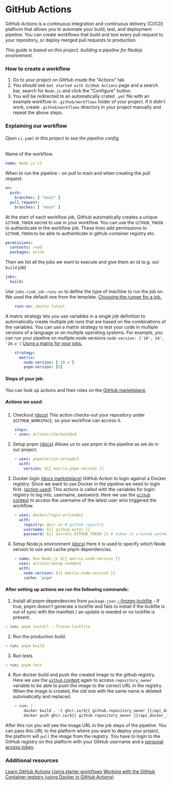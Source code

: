 # GitHub Actions

GitHub Actions is a continuous integration and continuous delivery (CI/CD) platform that allows you to automate your build, test, and deployment pipeline. You can create workflows that build and test every pull request to your repository, or deploy merged pull requests to production.

*This guide is based on this project, building a pipeline for Nodejs environment.*

### How to create a workflow
1. Go to your project on GitHub inside the "Actions" tab
2. You should see `Get started with GitHub Actions` page and a search bar, search for `Node.js` and click the "Configure" button.
3. You will be redirected to an automatically crated `.yml` file with an example workflow in `.github/workflows` folder of your project. If it didn't work, create `.github/workflows` directory in your project manually and repeat the above steps.

### Explaining our workflow
###### Open `ci.yaml` in this project to see the pipeline config.
Name of the workflow.
```yaml
name: Node.js CI
```
When to run the pipeline - on pull to main and when creating the pull request.
```yaml
on:
  push:
    branches: [ "main" ]
  pull_request:
    branches: [ "main" ]
```

At the start of each workflow job, GitHub automatically creates a unique `GITHUB_TOKEN` secret to use in your workflow. You can use the `GITHUB_TOKEN` to authenticate in the workflow job.
These lines add permissions to `GITHUB_TOKEN` to be able to authenticate in github container registry etc.

```yaml
permissions: 
  contents: read
  packages: write
```
Then we list all the jobs we want to execute and give them an id (e.g. our `build` job)
```yaml
jobs:
  build:
```
Use `jobs.<job_id>.runs-on` to define the type of machine to run the job on. We used the default one from the template. [Choosing the runner for a job.](https://docs.github.com/en/actions/using-jobs/choosing-the-runner-for-a-job)

```yaml
    runs-on: ubuntu-latest
```

A matrix strategy lets you use variables in a single job definition to automatically create multiple job runs that are based on the combinations of the variables. You can use a matrix strategy to test your code in multiple versions of a language or on multiple operating systems. For example, you can run your pipeline on multiple node versions `node-version: ['10', 14', '20.x']`
[Using a matrix for your jobs.](https://docs.github.com/en/actions/using-jobs/using-a-matrix-for-your-jobs)
```yaml
    strategy:
      matrix:
        node-version: ['20.x']
        pnpm-version: [8]
```
#### Steps of your job:
You can look up actions and their roles on the [GitHub marketplace](https://github.com/marketplace?type=actions). 
##### Actions we used:
1. Checkout [(docs)](https://github.com/marketplace/actions/checkout)
This action checks-out your repository under `$GITHUB_WORKSPACE`, so your workflow can access it.
```yaml
    steps:
    - uses: actions/checkout@v4
```
2. Setup pnpm [(docs)](https://github.com/marketplace/actions/setup-pnpm)
Allows us to use pnpm in the pipeline as we do in our project.

```yaml
    - uses: pnpm/action-setup@v3
      with:
        version: ${{ matrix.pnpm-version }}
```
3. Docker login [(docs marketplace)](https://github.com/marketplace/actions/build-and-push-docker-images)
GitHub Action to login against a Docker registry. Since we want to use Docker in the pipeline we need to login first. [(action used)](https://github.com/docker/login-action)
This actions is called with the variables for login: registry to log into, username, password. Here we use the [`github` context](https://docs.github.com/en/actions/learn-github-actions/contexts#github-context) to access the username of the latest user who triggered the workflow.

```yaml
    - uses: docker/login-action@v2
      with:
        registry: ghcr.io # github registry
        username: ${{ github.actor }}
        password: ${{ secrets.GITHUB_TOKEN }} # token is created automatically by github
```
4. Setup Node.js environment [(docs)](https://github.com/marketplace/actions/setup-node-js-environment)
Here it is used to specify which Node version to use and cache pnpm dependencies.

```yaml
    - name: Use Node.js ${{ matrix.node-version }}
      uses: actions/setup-node@v4
      with:
        node-version: ${{ matrix.node-version }}
        cache: 'pnpm'
```
#### After setting up actions we run the following commands:
1. Install all pnpm dependencies from `package.json`
[--frozen-lockfile](https://pnpm.io/cli/install#--frozen-lockfile) - If true, pnpm doesn't generate a lockfile and fails to install if the lockfile is out of sync with the manifest / an update is needed or no lockfile is present.

```yaml
- run: pnpm install --frozen-lockfile
``` 
2. Run the production build.
```yaml
- run: pnpm build
``` 
3. Run tests
```yaml
- run: pnpm test
``` 
4. Run docker build and push the created image to the github registry.
Here we use the [`github` context](https://docs.github.com/en/actions/learn-github-actions/contexts#github-context) again to access `repository_owner` variable to be able to push the image to the correct URL in the registry. When the image is created, the old one with the same name is deleted automatically and replaced.
```yaml
    - run: |
        docker build . -t ghcr.io/${{ github.repository_owner }}/api_docker_image_name:latest
        docker push ghcr.io/${{ github.repository_owner }}/api_docker_image_name:latest
```
After this run you will see the image URL in the  job steps of the pipeline. You can pass this URL to the platform where you want to deploy your project, the platform will `pull` the image from the registry. You have to login to the GitHub registry on this platform with your GitHub username and a [personal access token](https://docs.github.com/en/authentication/keeping-your-account-and-data-secure/managing-your-personal-access-tokens).
        

### Additional resources
[Learn GitHub Actions](https://docs.github.com/en/actions/learn-github-actions)
[Using starter workflows](https://docs.github.com/en/actions/learn-github-actions/using-starter-workflows)
[Working with the GitHub Container registry (using Docker in GitHub Actions)](https://docs.github.com/en/packages/working-with-a-github-packages-registry/working-with-the-container-registry)